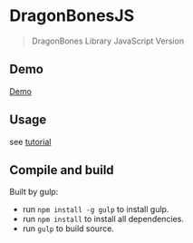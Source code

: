 # DragonBonesJS
> DragonBones Library JavaScript Version

## Demo

[Demo](./demo/index.html)

## Usage

see [tutorial](http://edn.egret.com/cn/docs/page/392)

## Compile and build

Built by gulp:

* run `npm install -g gulp` to install gulp.
* run `npm install` to install all dependencies.
* run `gulp` to build source.